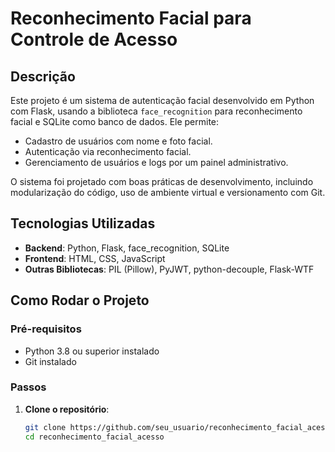 # Reconhecimento Facial para Controle de Acesso

## Descrição
Este projeto é um sistema de autenticação facial desenvolvido em Python com Flask, usando a biblioteca `face_recognition` para reconhecimento facial e SQLite como banco de dados. Ele permite:
- Cadastro de usuários com nome e foto facial.
- Autenticação via reconhecimento facial.
- Gerenciamento de usuários e logs por um painel administrativo.

O sistema foi projetado com boas práticas de desenvolvimento, incluindo modularização do código, uso de ambiente virtual e versionamento com Git.

## Tecnologias Utilizadas
- **Backend**: Python, Flask, face_recognition, SQLite
- **Frontend**: HTML, CSS, JavaScript
- **Outras Bibliotecas**: PIL (Pillow), PyJWT, python-decouple, Flask-WTF

## Como Rodar o Projeto

### Pré-requisitos
- Python 3.8 ou superior instalado
- Git instalado

### Passos
1. **Clone o repositório**:
   ```bash
   git clone https://github.com/seu_usuario/reconhecimento_facial_acesso.git
   cd reconhecimento_facial_acesso